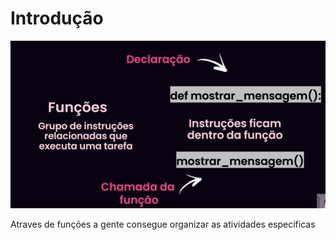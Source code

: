 # Introdução
![img.png](img.png)

Atraves de funções a gente consegue organizar as atividades especificas